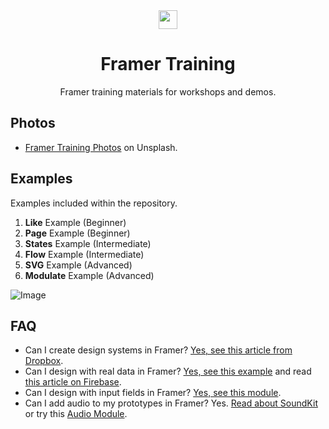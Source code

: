 <div align="center">
  <img src="https://cl.ly/q8ma/logo.png" width="30">
</div>

<h1 align="center">Framer Training</h1>
<p align="center">Framer training materials for workshops and demos.</p>

## Photos
- [Framer Training Photos](https://unsplash.com/collections/496057/framer-training) on Unsplash.

## Examples
Examples included within the repository.

1. <strong>Like</strong> Example (Beginner)
2. <strong>Page</strong> Example (Beginner)
3. <strong>States</strong> Example (Intermediate)
4. <strong>Flow</strong> Example (Intermediate)
5. <strong>SVG</strong> Example (Advanced)
6. <strong>Modulate</strong> Example (Advanced)

![Image](https://cl.ly/q9KH/Frame.png)

## FAQ
- Can I create design systems in Framer? [Yes, see this article from Dropbox](https://blog.framer.com/design-systems-at-dropbox-bb6e4b20f617).
- Can I design with real data in Framer? [Yes, see this example](https://dribbble.com/shots/4065235-Framer-SVG-BTC) and read [this article on Firebase](https://blog.framer.com/framerfirebase1-e7d13a939cf4).
- Can I design with input fields in Framer? [Yes, see this module](https://github.com/benjamindenboer/FramerInput).
- Can I add audio to my prototypes in Framer? Yes. [Read about SoundKit](https://blog.framer.com/facebook-sound-kit-now-in-framer-eb8a22f88bfd) or try this [Audio Module](https://blog.framer.com/facebook-sound-kit-now-in-framer-eb8a22f88bfd).
